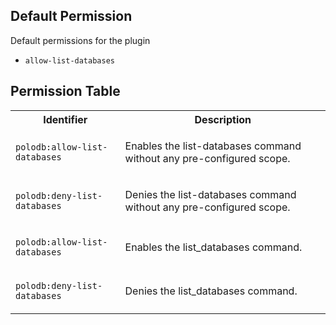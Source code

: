 ## Default Permission

Default permissions for the plugin

- `allow-list-databases`

## Permission Table 

<table>
<tr>
<th>Identifier</th>
<th>Description</th>
</tr>


<tr>
<td>

`polodb:allow-list-databases`

</td>
<td>

Enables the list-databases command without any pre-configured scope.

</td>
</tr>

<tr>
<td>

`polodb:deny-list-databases`

</td>
<td>

Denies the list-databases command without any pre-configured scope.

</td>
</tr>

<tr>
<td>

`polodb:allow-list-databases`

</td>
<td>

Enables the list_databases command.

</td>
</tr>

<tr>
<td>

`polodb:deny-list-databases`

</td>
<td>

Denies the list_databases command.

</td>
</tr>
</table>
